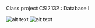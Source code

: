 Class project CSI2132 : Database I


![alt text](http://www.geekpills.com/wp-content/uploads/2017/11/python-logo-master-v3-TM.png) ![alt text](http://www.geekpills.com/wp-content/uploads/2017/11/python-logo-master-v3-TM.png)
